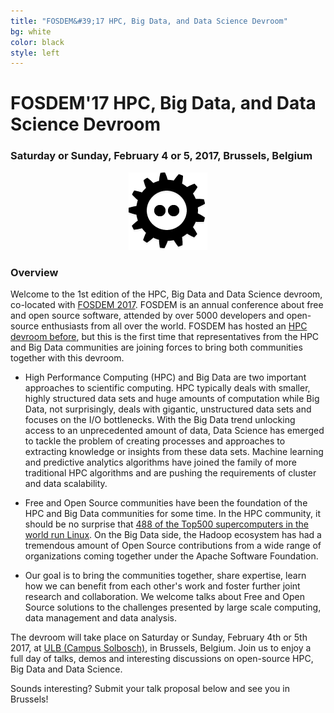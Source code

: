 ```yaml
---
title: "FOSDEM&#39;17 HPC, Big Data, and Data Science Devroom"
bg: white
color: black
style: left
---
```


# FOSDEM&#39;17 HPC, Big Data, and Data Science Devroom

<div style="text-align:center;">
  <span class="fa-stack subtlecircle" style="font-size:64px; background:rgba(0,128,0,0.1)">
    <i class="fa fa-circle fa-stack-2x text-white"></i>
    <i class="fa fa-server fa-stack-1x text-green"></i>
  </span>
</div>

### Saturday or Sunday, February 4 or 5, 2017, Brussels, Belgium

<div style="text-align:center;">
  <a href="https://fosdem.org/2017"><img src="img/fosdem-logo.png"/></a>
</div>


### Overview

Welcome to the 1st edition of the HPC, Big Data and Data Science devroom,
co-located with [FOSDEM 2017](https://fosdem.org/2017/). FOSDEM is an annual
conference about free and open source software, attended by over 5000
developers and open-source enthusiasts from all over the world. FOSDEM has
hosted an [HPC devroom
before](https://archive.fosdem.org/2014/schedule/track/hpc_and_computational_science),
but this is the first time that representatives from the HPC and Big Data communities
are joining forces to bring both communities together with this devroom.

- High Performance Computing (HPC) and Big Data are two important approaches to scientific computing.
  HPC typically deals with smaller, highly structured data sets and huge amounts of computation while
  Big Data, not surprisingly, deals with gigantic, unstructured data sets and focuses on the I/O
  bottlenecks. With the Big Data trend unlocking access to an unprecedented amount of data, Data
  Science has emerged to tackle the problem of creating processes and approaches to extracting
  knowledge or insights from these data sets. Machine learning and predictive analytics algorithms
  have joined the family of more traditional HPC algorithms and are pushing the requirements of
  cluster and data scalability.

- Free and Open Source communities have been the foundation of the HPC and Big Data communities
  for some time. In the HPC community, it should be no surprise that
  [488 of the Top500 supercomputers in the world run Linux](http://www.top500.org/statistics/details/osfam/1).
  On the Big Data side, the Hadoop ecosystem has had a tremendous amount of Open Source contributions
  from a wide range of organizations coming together under the Apache Software Foundation.

- Our goal is to bring the communities together, share expertise, learn how we can benefit from each
  other's work and foster further joint research and collaboration. We welcome talks about Free and Open Source
  solutions to the challenges presented by large scale computing, data management and data analysis.

The devroom will take place on Saturday or Sunday, February 4th or 5th 2017, at
[ULB (Campus Solbosch)](https://www.openstreetmap.org/node/1632534522), in Brussels, Belgium. Join us to
enjoy a full day of talks, demos and interesting discussions on open-source HPC, Big Data and Data Science.

Sounds interesting? Submit your talk proposal below and see you in Brussels!

